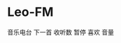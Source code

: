 # Leo-FM
音乐电台
<i class="fa fa-forward" aria-hidden="true"></i> 下一首
<i class="fa fa-headphones" aria-hidden="true"></i> 收听数
<i class="fa fa-pause" aria-hidden="true"></i> 暂停
<i class="fa fa-heart" aria-hidden="true"></i> 喜欢
<i class="fa fa-volume-up" aria-hidden="true"></i>音量
